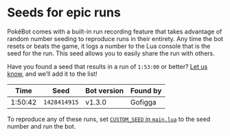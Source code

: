 # Seeds for epic runs

PokéBot comes with a built-in run recording feature that takes advantage of random number seeding to reproduce runs in their entirety. Any time the bot resets or beats the game, it logs a number to the Lua console that is the seed for the run. This seed allows you to easily share the run with others.

Have you found a seed that results in a run of `1:53:00` or better? [Let us know](https://github.com/kylecoburn/PokeBot/issues/4), and we’ll add it to the list!

| Time    | Seed         | Bot version | Found by |
|---------|--------------|-------------|----------|
| 1:50:42 | `1428414915` | v1.3.0      | Gofigga  |

To reproduce any of these runs, set [`CUSTOM_SEED` in `main.lua`](https://github.com/kylecoburn/PokeBot/blob/0ec69a6a958d15b3a9dccb492fa83e4a1dcae2e0/main.lua#L5) to the seed number and run the bot.
